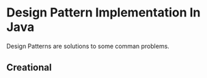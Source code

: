 # Design Pattern Implementation In Java
Design Patterns are solutions to some comman problems.
## Creational

